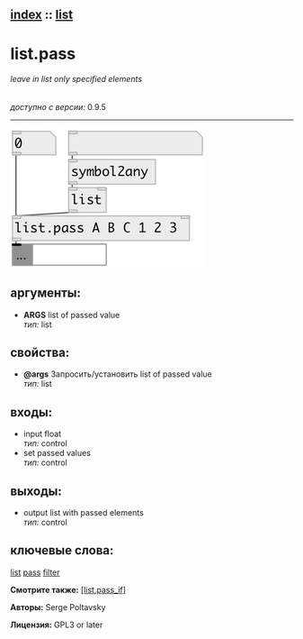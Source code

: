 [index](index.html) :: [list](category_list.html)
---

# list.pass

###### leave in list only specified elements

*доступно с версии:* 0.9.5

---




[![example](../examples/img/list.pass.jpg)](../examples/pd/list.pass.pd)



## аргументы:

* **ARGS**
list of passed value<br>
_тип:_ list<br>





## свойства:

* **@args** 
Запросить/установить list of passed value<br>
_тип:_ list<br>



## входы:

* input float<br>
_тип:_ control
* set passed values<br>
_тип:_ control



## выходы:

* output list with passed elements<br>
_тип:_ control



## ключевые слова:

[list](keywords/list.html)
[pass](keywords/pass.html)
[filter](keywords/filter.html)



**Смотрите также:**
[\[list.pass_if\]](list.pass_if.html)




**Авторы:** Serge Poltavsky




**Лицензия:** GPL3 or later





